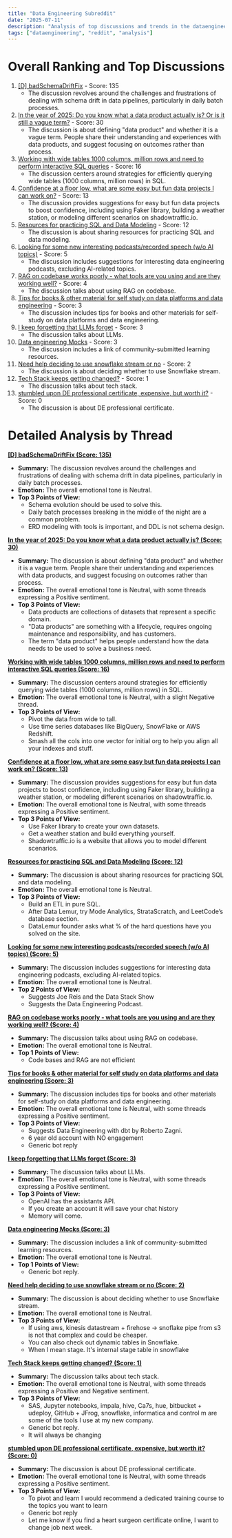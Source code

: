 ```yaml
---
title: "Data Engineering Subreddit"
date: "2025-07-11"
description: "Analysis of top discussions and trends in the dataengineering subreddit"
tags: ["dataengineering", "reddit", "analysis"]
---
```


# Overall Ranking and Top Discussions
1.  [[D] badSchemaDriftFix](https://i.redd.it/p0wnay43y5cf1.png) - Score: 135
    * The discussion revolves around the challenges and frustrations of dealing with schema drift in data pipelines, particularly in daily batch processes.
2.  [In the year of 2025: Do you know what a data product actually is? Or is it still a vague term?](https://www.reddit.com/r/dataengineering/comments/1lwxhkb/in_the_year_of_2025_do_you_know_what_a_data/) - Score: 30
    *  The discussion is about defining "data product" and whether it is a vague term. People share their understanding and experiences with data products, and suggest focusing on outcomes rather than process.
3.  [Working with wide tables 1000 columns, million rows and need to perform interactive SQL queries](https://www.reddit.com/r/dataengineering/comments/1lxbn1z/working_with_wide_tables_1000_columns_million/) - Score: 16
    *  The discussion centers around strategies for efficiently querying wide tables (1000 columns, million rows) in SQL.
4.  [Confidence at a floor low, what are some easy but fun data projects I can work on?](https://www.reddit.com/r/dataengineering/comments/1lx8s9t/confidence_at_a_floor_low_what_are_some_easy_but/) - Score: 13
    *   The discussion provides suggestions for easy but fun data projects to boost confidence, including using Faker library, building a weather station, or modeling different scenarios on shadowtraffic.io.
5.  [Resources for practicing SQL and Data Modeling](https://www.reddit.com/r/dataengineering/comments/1lwwn2n/resources_for_practicing_sql_and_data_modeling/) - Score: 12
    *   The discussion is about sharing resources for practicing SQL and data modeling.
6.  [Looking for some new interesting podcasts/recorded speech (w/o AI topics)](https://www.reddit.com/r/dataengineering/comments/1lxagct/looking_for_some_new_interesting_podcastsrecorded/) - Score: 5
    *   The discussion includes suggestions for interesting data engineering podcasts, excluding AI-related topics.
7.  [RAG on codebase works poorly - what tools are you using  and are they working well?](https://www.reddit.com/r/dataengineering/comments/1lxa6od/rag_on_codebase_works_poorly_what_tools_are_you/) - Score: 4
    *   The discussion talks about using RAG on codebase.
8.  [Tips for books & other material for self study on data platforms and data engineering](https://www.reddit.com/r/dataengineering/comments/1lx0xia/tips_for_books_other_material_for_self_study_on/) - Score: 3
    *   The discussion includes tips for books and other materials for self-study on data platforms and data engineering.
9.  [I keep forgetting that LLMs forget](https://www.reddit.com/r/dataengineering/comments/1lx6yoc/i_keep_forgetting_that_llms_forget/) - Score: 3
    *   The discussion talks about LLMs.
10. [Data engineering Mocks](https://www.reddit.com/r/dataengineering/comments/1lxct4z/data_engineering_mocks/) - Score: 3
    *   The discussion includes a link of community-submitted learning resources.
11. [Need help deciding to use snowflake stream or no](https://www.reddit.com/r/dataengineering/comments/1lxcglq/need_help_deciding_to_use_snowflake_stream_or_no/) - Score: 2
    *   The discussion is about deciding whether to use Snowflake stream.
12. [Tech Stack keeps getting changed?](https://www.reddit.com/r/dataengineering/comments/1lxd7jl/tech_stack_keeps_getting_changed/) - Score: 1
    *   The discussion talks about tech stack.
13. [stumbled upon DE professional certificate, expensive, but worth it?](https://www.reddit.com/r/dataengineering/comments/1lx3tkd/stumbled_upon_de_professional_certificate/) - Score: 0
    *   The discussion is about DE professional certificate.

# Detailed Analysis by Thread
**[[D] badSchemaDriftFix (Score: 135)](https://i.redd.it/p0wnay43y5cf1.png)**
*  **Summary:** The discussion revolves around the challenges and frustrations of dealing with schema drift in data pipelines, particularly in daily batch processes.
*  **Emotion:** The overall emotional tone is Neutral.
*  **Top 3 Points of View:**
    *   Schema evolution should be used to solve this.
    *   Daily batch processes breaking in the middle of the night are a common problem.
    *   ERD modeling with tools is important, and DDL is not schema design.

**[In the year of 2025: Do you know what a data product actually is? (Score: 30)](https://www.reddit.com/r/dataengineering/comments/1lwxhkb/in_the_year_of_2025_do_you_know_what_a_data/)**
*  **Summary:** The discussion is about defining "data product" and whether it is a vague term. People share their understanding and experiences with data products, and suggest focusing on outcomes rather than process.
*  **Emotion:** The overall emotional tone is Neutral, with some threads expressing a Positive sentiment.
*  **Top 3 Points of View:**
    *   Data products are collections of datasets that represent a specific domain.
    *   "Data products" are something with a lifecycle, requires ongoing maintenance and responsibility, and has customers.
    *   The term "data product" helps people understand how the data needs to be used to solve a business need.

**[Working with wide tables 1000 columns, million rows and need to perform interactive SQL queries (Score: 16)](https://www.reddit.com/r/dataengineering/comments/1lxbn1z/working_with_wide_tables_1000_columns_million/)**
*  **Summary:** The discussion centers around strategies for efficiently querying wide tables (1000 columns, million rows) in SQL.
*  **Emotion:** The overall emotional tone is Neutral, with a slight Negative thread.
*  **Top 3 Points of View:**
    *   Pivot the data from wide to tall.
    *   Use time series databases like BigQuery, SnowFlake or AWS Redshift.
    *   Smash all the cols into one vector for initial org to help you align all your indexes and stuff.

**[Confidence at a floor low, what are some easy but fun data projects I can work on? (Score: 13)](https://www.reddit.com/r/dataengineering/comments/1lx8s9t/confidence_at_a_floor_low_what_are_some_easy_but/)**
*  **Summary:** The discussion provides suggestions for easy but fun data projects to boost confidence, including using Faker library, building a weather station, or modeling different scenarios on shadowtraffic.io.
*  **Emotion:** The overall emotional tone is Neutral, with some threads expressing a Positive sentiment.
*  **Top 3 Points of View:**
    *   Use Faker library to create your own datasets.
    *   Get a weather station and build everything yourself.
    *   Shadowtraffic.io is a website that allows you to model different scenarios.

**[Resources for practicing SQL and Data Modeling (Score: 12)](https://www.reddit.com/r/dataengineering/comments/1lwwn2n/resources_for_practicing_sql_and_data_modeling/)**
*  **Summary:** The discussion is about sharing resources for practicing SQL and data modeling.
*  **Emotion:** The overall emotional tone is Neutral.
*  **Top 3 Points of View:**
    *   Build an ETL in pure SQL.
    *   After Data Lemur, try Mode Analytics, StrataScratch, and LeetCode’s database section.
    *   DataLemur founder asks what % of the hard questions have you solved on the site.

**[Looking for some new interesting podcasts/recorded speech (w/o AI topics) (Score: 5)](https://www.reddit.com/r/dataengineering/comments/1lxagct/looking_for_some_new_interesting_podcastsrecorded/)**
*  **Summary:** The discussion includes suggestions for interesting data engineering podcasts, excluding AI-related topics.
*  **Emotion:** The overall emotional tone is Neutral.
*  **Top 2 Points of View:**
    *   Suggests Joe Reis and the Data Stack Show
    *   Suggests the Data Engineering Podcast.

**[RAG on codebase works poorly - what tools are you using  and are they working well? (Score: 4)](https://www.reddit.com/r/dataengineering/comments/1lxa6od/rag_on_codebase_works_poorly_what_tools_are_you/)**
*  **Summary:** The discussion talks about using RAG on codebase.
*  **Emotion:** The overall emotional tone is Neutral.
*  **Top 1 Points of View:**
    *   Code bases and RAG are not efficient

**[Tips for books & other material for self study on data platforms and data engineering (Score: 3)](https://www.reddit.com/r/dataengineering/comments/1lx0xia/tips_for_books_other_material_for_self_study_on/)**
*  **Summary:** The discussion includes tips for books and other materials for self-study on data platforms and data engineering.
*  **Emotion:** The overall emotional tone is Neutral, with some threads expressing a Positive sentiment.
*  **Top 3 Points of View:**
    *   Suggests Data Engineering with dbt by Roberto Zagni.
    *   6 year old account with NO engagement
    *   Generic bot reply

**[I keep forgetting that LLMs forget (Score: 3)](https://www.reddit.com/r/dataengineering/comments/1lx6yoc/i_keep_forgetting_that_llms_forget/)**
*  **Summary:** The discussion talks about LLMs.
*  **Emotion:** The overall emotional tone is Neutral, with some threads expressing a Positive sentiment.
*  **Top 3 Points of View:**
    *   OpenAI has the assistants API.
    *   If you create an account it will save your chat history
    *   Memory will come.

**[Data engineering Mocks (Score: 3)](https://www.reddit.com/r/dataengineering/comments/1lxct4z/data_engineering_mocks/)**
*  **Summary:** The discussion includes a link of community-submitted learning resources.
*  **Emotion:** The overall emotional tone is Neutral.
*  **Top 1 Points of View:**
    *   Generic bot reply.

**[Need help deciding to use snowflake stream or no (Score: 2)](https://www.reddit.com/r/dataengineering/comments/1lxcglq/need_help_deciding_to_use_snowflake_stream_or_no/)**
*  **Summary:** The discussion is about deciding whether to use Snowflake stream.
*  **Emotion:** The overall emotional tone is Neutral.
*  **Top 3 Points of View:**
    *   If using aws, kinesis datastream + firehose -> snoflake pipe from s3 is not that complex and could be cheaper.
    *   You can also check out dynamic tables in Snowflake.
    *   When I mean stage. It's internal stage table in snowflake

**[Tech Stack keeps getting changed? (Score: 1)](https://www.reddit.com/r/dataengineering/comments/1lxd7jl/tech_stack_keeps_getting_changed/)**
*  **Summary:** The discussion talks about tech stack.
*  **Emotion:** The overall emotional tone is Neutral, with some threads expressing a Positive and Negative sentiment.
*  **Top 3 Points of View:**
    *   SAS, Jupyter notebooks, impala, hive, Ca7s, hue, bitbucket + udeploy, GitHub + JFrog, snowflake, informatica and control m are some of the tools I use at my new company.
    *   Generic bot reply.
    *   It will always be changing

**[stumbled upon DE professional certificate, expensive, but worth it? (Score: 0)](https://www.reddit.com/r/dataengineering/comments/1lx3tkd/stumbled_upon_de_professional_certificate/)**
*  **Summary:** The discussion is about DE professional certificate.
*  **Emotion:** The overall emotional tone is Neutral, with some threads expressing a Positive sentiment.
*  **Top 3 Points of View:**
    *   To pivot and learn I would recommend a dedicated training course to the topics you want to learn
    *   Generic bot reply
    *   Let me know if you find a heart surgeon certificate online, I want to change job next week.
